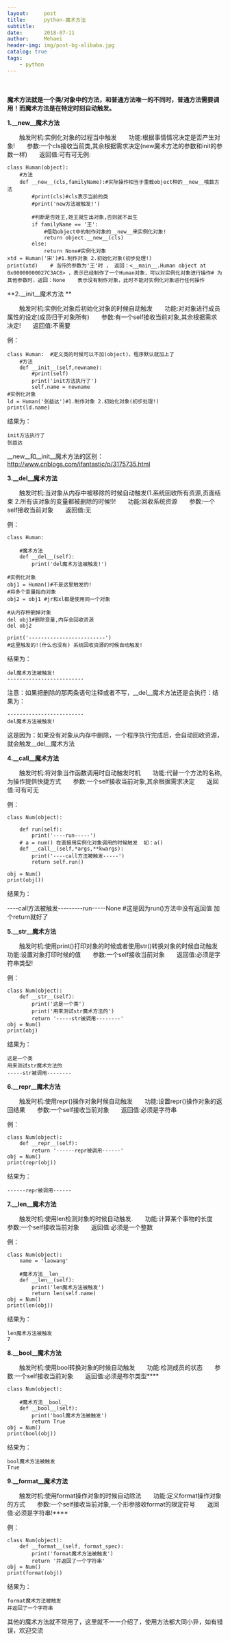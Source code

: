```yaml
---
layout:     post
title:      python-魔术方法
subtitle:   
date:       2018-07-11
author:     Mehaei
header-img: img/post-bg-alibaba.jpg
catalog: true
tags:
    - python
---
```

　　

**魔术方法就是一个类/对象中的方法，和普通方法唯一的不同时，普通方法需要调用！而魔术方法是在特定时刻自动触发。**

**1.__new__魔术方法**

　　触发时机:实例化对象的过程当中触发　　功能:根据事情情况决定是否产生对象!　　参数:一个cls接收当前类,其余根据需求决定(new魔术方法的参数和init的参数一样)　　返回值:可有可无例:

```
class Human(object):
    #方法
    def __new__(cls,familyName):#实际操作相当于重载object种的__new__哦数方法
        #print(cls)#cls表示当前的类
        #print('new方法被触发!')

        #判断是否姓王,姓王就生出对象,否则就不出生
        if familyName == '王':
            #借助object中的制作对象的__new__来实例化对象!
            return object.__new__(cls)
        else:
            return None#实例化对象
xtd = Human('宋')#1.制作对象 2.初始化对象(初步处理!)
print(xtd)    # 当传的参数为'王'时 ， 返回：<__main__.Human object at 0x00000000027C3AC8> ，表示已经制作了一个Human对象，可以对实例化对象进行操作# 为其他参数时，返回：None    表示没有制作对象，此时不能对实例化对象进行任何操作
```

**2.__init__魔术方法 **

　　触发时机:实例化对象后初始化对象的时候自动触发　　功能:对对象进行成员属性的设定(成员归于对象所有)　　参数:有一个self接收当前对象,其余根据需求决定!　　返回值:不需要

例：

```
class Human:  #定义类的时候可以不加(object)，程序默认就加上了
    #方法
    def __init__(self,newname):
        #print(self)
        print('init方法执行了')
        self.name = newname
#实例化对象
ld = Human('张益达')#1.制作对象 2.初始化对象(初步处理!)
print(ld.name)
```

结果为：

```
init方法执行了
张益达
```

__new__和__init__魔术方法的区别：http://www.cnblogs.com/ifantastic/p/3175735.html

**3.__del__魔术方法**

　　触发时机:当对象从内存中被移除的时候自动触发(1.系统回收所有资源,页面结束 2.所有该对象的变量都被删除的时候!)!　　功能:回收系统资源　　参数:一个self接收当前对象　　返回值:无

例：

```
class Human:

    #魔术方法
    def __del__(self):
        print('del魔术方法被触发!')

#实例化对象
obj1 = Human()#不是这里触发的!
#将多个变量指向对象
obj2 = obj1 #jr和xl都是使用同一个对象

#从内存种删掉对象
del obj1#删除变量,内存会回收资源
del obj2

print('-------------------------')
#这里触发的!(什么也没有) 系统回收资源的时候自动触发!
```

结果为：

```
del魔术方法被触发!
-------------------------
```

注意：如果把删除的那两条语句注释或者不写，__del__魔术方法还是会执行：结果为：

```
-------------------------
del魔术方法被触发!
```

这是因为：如果没有对象从内存中删除，一个程序执行完成后，会自动回收资源，就会触发__del__魔术方法

**4.__call__魔术方法**

　　触发时机:将对象当作函数调用时自动触发时机　　功能:代替一个方法的名称,为操作提供快捷方式　　参数:一个self接收当前对象,其余根据需求决定　　返回值:可有可无

例：

```
class Num(object):
    
    def run(self):
        print('----run-----')
    # a = num() 在直接用实例化对象调用的时候触发  如：a()
    def __call__(self,*args,**kwargs):
        print('----call方法被触发-----')
        return self.run()

obj = Num()
print(obj())
```

结果为：

----call方法被触发---------run-----None #这是因为run()方法中没有返回值 加个return就好了

**5.__str__魔术方法**

　　触发时机:使用print()打印对象的时候或者使用str()转换对象的时候自动触发　　功能:设置对象打印时候的值　　参数:一个self接收当前对象　　返回值:必须是字符串类型!

例：

```
class Num(object):
    def __str__(self):
        print('这是一个类')
        print('用来测试str魔术方法的')
        return '-----str被调用--------'
obj = Num()
print(obj)
```

结果为：

```
这是一个类
用来测试str魔术方法的
-----str被调用--------
```

**6.__repr__魔术方法**

　　触发时机:使用repr()操作对象时候自动触发　　功能:设置repr()操作对象的返回结果　　参数:一个self接收当前对象　　返回值:必须是字符串

例：

```
class Num(object):
    def __repr__(self):
        return '------repr被调用------'
obj = Num()
print(repr(obj))
```

结果为：

```
------repr被调用------
```

**7.__len__魔术方法**

　　触发时机:使用len检测对象的时候自动触发.　　功能:计算某个事物的长度　　参数:一个self接收当前对象　　返回值:必须是一个整数

例：

```
class Num(object):
    name = 'laowang'

    #魔术方法__len__
    def __len__(self):
        print('len魔术方法被触发')
        return len(self.name)
obj = Num()
print(len(obj))
```

结果为：

```
len魔术方法被触发
7
```

**8.__bool__魔术方法**

　　触发时机:使用bool转换对象的时候自动触发　　功能:检测成员的状态　　参数:一个self接收当前对象　　返回值:必须是布尔类型****

```
class Num(object):

    #魔术方法__bool__
    def __bool__(self):
        print('bool魔术方法被触发')
        return True
obj = Num()
print(bool(obj))
```

结果为：

```
bool魔术方法被触发
True
```

**9.__format__魔术方法**

　　触发时机:使用format操作对象的时候自动除法　　功能:定义format操作对象的方式　　参数:一个self接收当前对象,一个形参接收format的限定符号　　返回值:必须是字符串!****

例：

```
class Num(object):
    def __format__(self, format_spec):
        print('format魔术方法被触发')
        return '并返回了一个字符串'
obj = Num()
print(format(obj))
```

结果为：

```
format魔术方法被触发
并返回了一个字符串
```

其他的魔术方法就不常用了，这里就不一一介绍了，使用方法都大同小异，如有错误，欢迎交流
